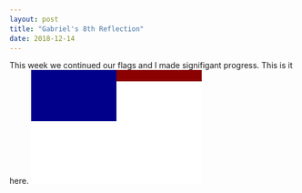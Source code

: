```yaml
---
layout: post
title: "Gabriel's 8th Reflection"
date: 2018-12-14
---
```

This week we continued our flags and I made signifigant progress. This is it here. ![My New Flag](/images/usa.png)
